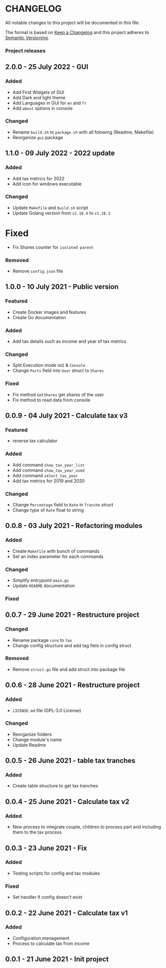 # CHANGELOG

All notable changes to this project will be documented in this file.

The format is based on [Keep a Changelog](http://keepachangelog.com/)
and this project adheres to [Semantic Versioning](http://semver.org/).

### Project releases

## 2.0.0 - 25 July 2022 - GUI

### Added

-   Add First Widgets of GUI
-   Add Dark and light theme
-   Add Languages in GUI for `en` and `fr`
-   Add `about` options in console

### Changed

-   Rename `build.sh` to `package.sh` with all folowing (Readme, Makefile)
-   Reorganize `gui` package

## 1.1.0 - 09 July 2022 - 2022 update

### Added

-   Add tax metrics for 2022
-   Add icon for windows executable

### Changed

-   Update `Makefile` and `build.sh` script
-   Update Golang version from `v1.16.4` to `v1.18.3`

# Fixed

-   Fix Shares counter for `isolated parent`

### Removed

-   Remove `config.json` file

## 1.0.0 - 10 July 2021 - Public version

### Featured

-   Create Docker images and features
-   Create Go documentation

### Added

-   Add tax details such as income and year of tax metrics

### Changed

-   Split Execution mode `GUI` & `Console`
-   Change `Parts` field into `User` struct to `Shares`

### Fixed

-   Fix method `GetShares` get shares of the user
-   Fix method to read data from console

## 0.0.9 - 04 July 2021 - Calculate tax v3

### Featured

-   reverse tax calculator

### Added

-   Add command `show_tax_year_list`
-   Add command `show_tax_year_used`
-   Add command `select_tax_year`
-   Add tax metrics for 2019 and 2020

### Changed

-   Change `Percentage` field to `Rate` in `Tranche` struct
-   Change type of `Rate` float to string

## 0.0.8 - 03 July 2021 - Refactoring modules

### Added

-   Create `Makefile` with bunch of commands
-   Set an index parameter for each commands

### Changed

-   Simplify entrypoint `main.go`
-   Update `README` documentation

### Fixed

## 0.0.7 - 29 June 2021 - Restructure project

### Changed

-   Rename package `core` to `tax`
-   Change config structure and add tag fiels in config struct

### Removed

-   Remove `struct.go` file and add struct into package file

## 0.0.6 - 28 June 2021 - Restructure project

### Added

-   `LICENSE.md` file (GPL-3.0 License)

### Changed

-   Reorganize folders
-   Change module's name
-   Update Readme

## 0.0.5 - 26 June 2021 - table tax tranches

### Added

-   Create table structure to get tax tranches

## 0.0.4 - 25 June 2021 - Calculate tax v2

### Added

-   New process to integrate couple, children to process part and including them to the tax process

## 0.0.3 - 23 June 2021 - Fix

### Added

-   Testing scripts for config and tax modules

### Fixed

-   Set handler if config doesn't exist

## 0.0.2 - 22 June 2021 - Calculate tax v1

### Added

-   Configuration management
-   Process to calculate tax from income

## 0.0.1 - 21 June 2021 - Init project
